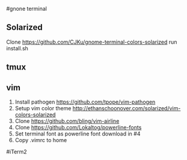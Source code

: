 #gnone terminal
## Solarized
Clone https://github.com/CJKu/gnome-terminal-colors-solarized
run install.sh
## tmux

## vim
1. Install pathogen https://github.com/tpope/vim-pathogen
2. Setup vim color theme http://ethanschoonover.com/solarized/vim-colors-solarized
3. Clone https://github.com/bling/vim-airline
4. Clone https://github.com/Lokaltog/powerline-fonts
5. Set terminal font as powerline font download in #4
4. Copy .vimrc to home

#iTerm2
